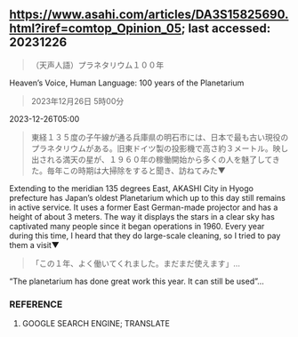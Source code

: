 ## https://www.asahi.com/articles/DA3S15825690.html?iref=comtop_Opinion_05; last accessed: 20231226

> （天声人語）プラネタリウム１００年

Heaven’s Voice, Human Language: 100 years of the Planetarium 

> 2023年12月26日 5時00分

2023-12-26T05:00

> 東経１３５度の子午線が通る兵庫県の明石市には、日本で最も古い現役のプラネタリウムがある。旧東ドイツ製の投影機で高さ約３メートル。映し出される満天の星が、１９６０年の稼働開始から多くの人を魅了してきた。毎年この時期は大掃除をすると聞き、訪ねてみた▼

Extending to the meridian 135 degrees East, AKASHI City in Hyogo prefecture has Japan’s oldest Planetarium which up to this day still remains in active service. It uses a former East German-made projector and has a height of about 3 meters. The way it displays the stars in a clear sky has captivated many people since it began operations in 1960. Every year during this time, I heard that they do large-scale cleaning, so I tried to pay them a visit▼

> 「この１年、よく働いてくれました。まだまだ使えます」…

“The planetarium has done great work this year. It can still be used”…

### REFERENCE

1. GOOGLE SEARCH ENGINE; TRANSLATE


